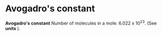 # Avogadro's constant

**Avogadro's constant** Number of molecules in a mole: 6.022 x
10<sup>23</sup>. (See **units** ).
